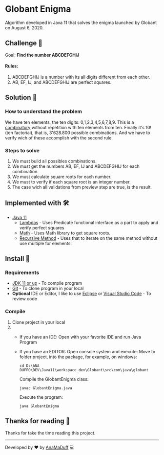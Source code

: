 # Globant Enigma
Algorithm developed in Java 11 that solves the enigma launched by Globant on August 6, 2020.

## Challenge 🚀
Goal: **Find the number ABCDEFGHIJ**
#### Rules:
1. ABCDEFGHIJ is a number with its all digits different from each other.
2. AB, EF, IJ, and ABCDEFGHIJ are perfect squares.

## Solution :checkered_flag:
### How to understand the problem
We have ten elements, the ten digits: 0,1,2,3,4,5,6,7,8,9. This is a [combinatory](https://en.wikipedia.org/wiki/Combination) 
without repetition with ten elements from ten. Finally it's 10! (ten factorial), that is, 3'628.800 possible combinations. 
And we have to verify wich of these accomplish with the second rule.

### Steps to solve
1. We must build all possibles combinations.
2. We must get the numbers AB, EF, IJ and ABCDEFGHIJ for each combination.
3. We must calculate square roots for each number. 
4. We must to verify if each square root is an integer number.
5. The case wich all validations from preview step are true, is the result.

## Implemented with 🛠️

* [Java 11](https://www.oracle.com/java/technologies/javase/11-relnotes.html)
  * [Lambdas](https://www.oracle.com/lad/technical-resources/articles/java/expresiones-lambda-api-stream-java.html) - Uses Predicate functional interface as a part to apply and verify perfect squares
  * [Math](https://docs.oracle.com/en/java/javase/11/docs/api/java.base/java/lang/Math.html) - Uses Math library to get square roots.
  * [Recursive Method](https://www.programiz.com/java-programming/recursio) - Uses that to iterate on the same method without use multiple for elements.
  
## Install 🔧
### Requirements
- [JDK 11 or up](https://www.oracle.com/technetwork/es/java/javase/downloads/index.html) - To compile program
- [Git](https://git-scm.com/downloads) - To clone program in your local
- **Optional** IDE or Editor, I like to use [Eclipse](https://www.oracle.com/java/technologies/javase/11-relnotes.html) or [Visual Studio Code](https://visualstudio.microsoft.com/es/downloads/) - To review code
### Compile
1. Clone project in your local
2. - If you have an IDE: Open with your favorite IDE and run Java Program
   - If you have an EDITOR: Open console system and execute:
      Move to folder project, into the package, for example, on windows:
       ```
       cd D:\ANA DUFFO\DEV\Java11\workspace_dev\Globant\src\com\java\globant
       ```
      Compile the GlobantEnigma class:
       ```
       javac GlobantEnigma.java
       ```
       
      Execute the program:
       ```
       java GlobantEnigma
       ```
## Thanks for reading 🎁
Thanks for take the time reading this project.

---
Developed by ❤️ by [AnaMaDuff](https://github.com/Anamaria11) :computer:
